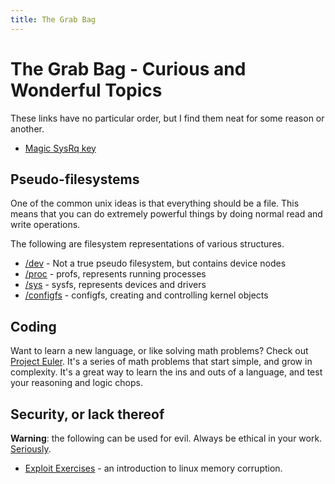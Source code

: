 ```yaml
---
title: The Grab Bag
---
```


The Grab Bag - Curious and Wonderful Topics
===========================================

These links have no particular order, but I find them neat for some reason or
another.

 * [Magic SysRq key](http://en.wikipedia.org/wiki/Magic_SysRq_key)

Pseudo-filesystems
------------------

One of the common unix ideas is that everything should be a file. This means
that you can do extremely powerful things by doing normal read and write
operations.

The following are filesystem representations of various structures.

 * [/dev](http://en.wikipedia.org/wiki/Device_file) - Not a true pseudo filesystem, but contains device nodes
 * [/proc](http://en.wikipedia.org/wiki/Procfs) - profs, represents running processes
 * [/sys](http://en.wikipedia.org/wiki/Sysfs) - sysfs, represents devices and drivers
 * [/configfs](http://en.wikipedia.org/wiki/Configfs) - configfs, creating and controlling kernel objects

Coding
------

Want to learn a new language, or like solving math problems? Check out [Project
Euler][pe]. It's a series of math problems that start simple, and grow in
complexity. It's a great way to learn the ins and outs of a language, and test
your reasoning and logic chops.

[pe]: http://projecteuler.net/ "Project Euler"

Security, or lack thereof
-------------------------

**Warning**: the following can be used for evil. Always be ethical in your work.
[Seriously](http://en.wikipedia.org/wiki/Mitnick#Arrest.2C_conviction.2C_and_incarceration).

  * [Exploit Exercises](http://exploit-exercises.com/protostar) - an introduction to linux memory corruption.
